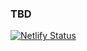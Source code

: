 ### TBD

[![Netlify Status](https://api.netlify.com/api/v1/badges/ee0ec38e-7dcb-4ec3-958c-e8ffe1a3ec64/deploy-status)](https://app.netlify.com/sites/queenof/deploys)
